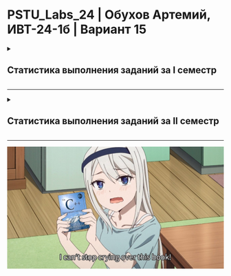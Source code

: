 # PSTU_Labs_24 | Обухов Артемий, ИВТ-24-1б | Вариант 15

<details>
<summary><h2>Статистика выполнения заданий за I семестр</h2></summary>
<br>
  
| ID задания | Код | Схема | Примечания |                                                 
| :----: | :----: | :----: | :----: |
| 1_1 | ✅ | ✅ |  |
| 1_2 | ✅ | ✅ |  |
| 1_3 | ✅ | ✅ |  |
| 1_switch | ✅ | 🕐 |  |
| ptr_1 | ✅ | ✅ |  |
| ptr_2 | ✅ | ✅ |  |
| ptr_3 | ✅ | ✅ |  |
| ptr_4 | ✅ | ✅ |  |
| ptr_5 | ✅ | ✅ |  |
| 2_1 | ✅ | ✅ |  |
| 2_2 | ✅ | ✅ |  |
| 2_3 | ✅ | ✅ |  |
| 2_4 | ✅ | ✅ |  |
| 2_5 | ✅ | ✅ |  |
| 2_6 | ✅ | ✅ |  |
| 2_7_1 | ✅ | ✅ |  |
| 2_7_2 | ✅ | ✅ |  |
| 2_7_3 | ✅ | ✅ |  |
| 2_8 | ✅ | ❌ |  |
| 2_9 | ✅ | ❌ |  |
| 2_10 | ✅ | ❌ |  |
| 2_11 | ✅ | ✅ |  |
| 2_12 | ✅ | ✅ |  |
| 2_13 | ✅ | ✅ |  |
| 2_14 | ✅ | ✅ |  |
| 2_15 | ✅ | ❌ |  |
| 2_16 | ✅ | ✅ |  |
| 2_17 | ✅ | ✅ |  |
| 2_18 | ✅ | ✅ |  |
| 2_19 | ✅ | ✅ |  |
| 2_20 | ✅ | ❌ |  |
| 2_21 | ✅ | ❌ |  |
| 2_22 | ✅ | ✅ |  |
| 2_23 | ✅ | ✅ |  |
| Логика | 5 | 5 |  |
| eq_half | ✅ | ✅ |  |
| eq_Newton | ✅ | ✅ |  |
| eq_it | ✅ | ✅ |  |
| recursion | ✅ | ✅ |  |
| Сумма | 38✅ | 32✅ |  |

</details>

_________________________________________________

<details>
<summary><h2>Статистика выполнения заданий за II семестр</h2></summary>
<br>
  
| ID задания | Код | Схема | Расположение |                                                 
| :----: | :----: | :----: | :----: |
| №4 | ✅ | 🕐 | Sem_2/Lab4  |
| Пузырёк | ✅ | ❌ | Sem_2/Labbubble |
| Выбор | ✅ | ❌ | Sem_2/Labchoice |
| Вставки | ✅ | ❌ | Sem_2/Labinsert |
| №5 | ✅ | ❌ | Sem_2/Lab5 |
| Ханой | ✅ | ❌ | Sem_2/LabHanoi |
| 8 ферзей | ✅ | ❌ | Sem_2/8queens |
| №7.1 | ♻️ | ❌ | Sem_2/Lab7.1 |
| №7.2 | ✅ | ❌ | Sem_2/Lab7.2 |
| №6 (а почему она после №7? ладно.)| ✅ | ❌ | Sem_2/Lab6 |
| №10 | ✅ | ❌ | Sem_2/Lab10 |
| №11.1 | ✅ | ❌ | Sem_2/Lab11.1 |
| №11.2 | ✅ | ❌ | Sem_2/Lab11.2 |
| №11.3 | ✅ | ❌ | Sem_2/Lab11.3 |
| №11.4 | ✅ | ❌ | Sem_2/Lab11.4 |
| idef0 | ✅ | ✅ | Sem_2/SoupIDEF0.png |
| №9 | ✅ | ❌ | Sem_2/Lab9 |
| Быстрая по Ломуто | ✅ | ❌ | Sem_2/LabLomuto |
| Слияние | ✅ | ❌ | Sem_2/LabMerge |
| Блочная | ✅ | ❌ | Sem_2/LabBlock |
| Подсчётом | ✅ | ❌ | Sem_2/LabCount |
| Шелл | ✅ | ❌ | Sem_2/LabShell |
| Хоар | ✅ | ❌ | Sem_2/LabHoare |
| Многофазная с. | ✅ | ❌ | Sem_2/LabMultiphase |
| Естественная с. | ✅ | ❌ | Sem_2/LabNatural |
| Линейный поиск | ✅ | ❌ | Sem_2/LabLinS |
| Интерполяционный поиск | ✅ | ❌ | Sem_2/LabLinS |
| Бинарный поиск | ✅ | ❌ | Sem_2/LabBinS |
| Кнут-Моррис-Пратт | ✅ | ❌ | Sem_2/LabKMPS |
| Бойер-Мур | ✅ | ❌ | Sem_2/LabBMS |
| Хэш-таблицы | ✅ | ✅ | Sem_2/LabHash |
| Классы 1 | ✅ | ✅ | Sem_2/LabClass1 |
| Классы 2 | ✅ | ✅ | Sem_2/LabClass2 |
| Классы 3 | ✅ | ✅ | Sem_2/LabClass3 |
| Классы 4 | ✅ | ✅ | Sem_2/LabClass4 |
| Классы 5 | ✅ | ✅ | Sem_2/LabClass5 |
| Классы 6 | ✅ | ✅ | Sem_2/LabClass6 |
| Классы 7 | ✅ | ✅ | Sem_2/LabClass7 |
| Классы 8 | ✅ | ✅ | Sem_2/LabClass8 |
| Классы 9 | ✅ | ✅ | Sem_2/LabClass9 |
| Классы 10 | ✅ | ✅ | Sem_2/LabClass10 |
| Классы 11 | ✅ | ✅ | Sem_2/LabClass11 |
| Классы 12 | ✅ | ✅ | Sem_2/LabClass12 |
| Классы 13 | ✅ | ✅ | Sem_2/LabClass13 |
| Деревья | ✅ | ✅ | Sem_2/BinaryTree |
| Графы | ✅ | ✅ | Sem_2/GraphLab |
| Коммивояжёр | ✅ | ✅ | Sem_2/OriflameLab |
| Творческая | ✅ | ✅ |  |
| **Сумма** |  |  |  |

</details>

________________________________________________

![alt text](https://github.com/vanlaukaus/PSTU_Labs_24/blob/main/Sem_1/misc/fvnRBkBVJhM.jpg)
